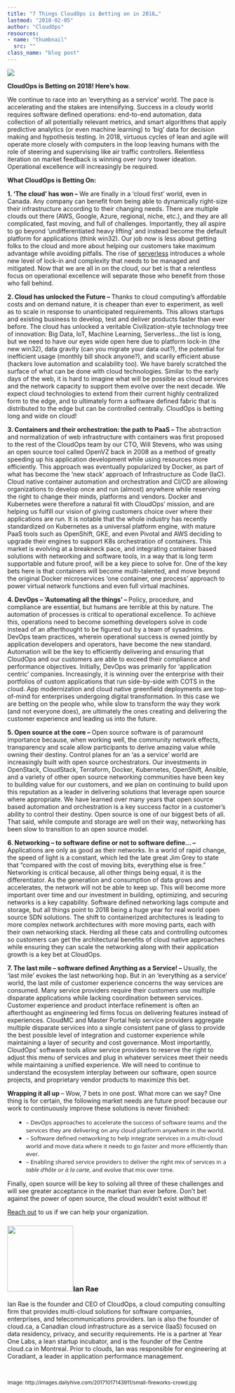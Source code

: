 ```yaml
---
title: "7 Things CloudOps is Betting on in 2018…"
lastmod: "2018-02-05"
author: "CloudOps"
resources:
- name: "thumbnail"
  src: ""
class_name: "blog post"
---
```


<img src="/images/blog/post/Fireworks.png" class="main-blog-image">
<div class="post-content"><p><strong>CloudOps is Betting on 2018! Here’s how.</strong></p><p>We continue to race into an ‘everything as a service’ world. The pace is accelerating and the stakes are intensifying. Success in a cloudy world requires software defined operations: end-to-end automation, data collection of all potentially relevant metrics, and smart algorithms that apply predictive analytics (or even machine learning) to ‘big’ data for decision making and hypothesis testing. In 2018, virtuous cycles of lean and agile will operate more closely with computers in the loop leaving humans with the role of steering and supervising like air traffic controllers. Relentless iteration on market feedback is winning over ivory tower ideation. Operational excellence will increasingly be required.</p><p><strong>What CloudOps is Betting On:</strong></p><p><strong>1. ‘The cloud’ has won – </strong> We are finally in a ‘cloud first’ world, even in Canada. Any company can benefit from being able to dynamically right-size their infrastructure according to their changing needs. There are multiple clouds out there (AWS, Google, Azure, regional, niche, etc.), and they are all complicated, fast moving, and full of challenges. Importantly, they all aspire to go beyond ‘undifferentiated heavy lifting’ and instead become the default platform for applications (think win32). Our job now is less about getting folks to the cloud and more about helping our customers take maximum advantage while avoiding pitfalls. The rise of <a href="https://www.cloudops.com/2018/02/serverless-computing-hot-or-not-2/?utm_content=66892097&amp;utm_medium=social&amp;utm_source=linkedin" target="_blank">serverless</a> introduces a whole new level of lock-in and complexity that needs to be managed and mitigated. Now that we are all in on the cloud, our bet is that a relentless focus on operational excellence will separate those who benefit from those who fall behind.</p><p><strong>2. Cloud has unlocked the Future – </strong> Thanks to cloud computing’s affordable costs and on demand nature, it is cheaper than ever to experiment, as well as to scale in response to unanticipated requirements. This allows startups and existing business to develop, test and deliver products faster than ever before. The cloud has unlocked a veritable Civilization-style technology tree of innovation: Big Data, IoT, Machine Learning, Serverless…the list is long, but we need to have our eyes wide open here due to platform lock-in (the new win32), data gravity (can you migrate your data out?), the potential for inefficient usage (monthly bill shock anyone?), and scarily efficient abuse (hackers love automation and scalability too). We have barely scratched the surface of what can be done with cloud technologies. Similar to the early days of the web, it is hard to imagine what will be possible as cloud services and the network capacity to support them evolve over the next decade. We expect cloud technologies to extend from their current highly centralized form to the edge, and to ultimately form a software defined fabric that is distributed to the edge but can be controlled centrally. CloudOps is betting long and wide on cloud!</p><p><strong>3. Containers and their orchestration: the path to PaaS – </strong> The abstraction and normalization of web infrastructure with containers was first proposed to the rest of the CloudOps team by our CTO, Will Stevens, who was using an open source tool called OpenVZ back in 2008 as a method of greatly speeding up his application development while using resources more efficiently. This approach was eventually popularized by Docker, as part of what has become the ‘new stack’ approach of Infrastructure as Code (IaC). Cloud native container automation and orchestration and CI/CD are allowing organizations to develop once and run (almost) anywhere while reserving the right to change their minds, platforms and vendors. Docker and Kubernetes were therefore a natural fit with CloudOps’ mission, and are helping us fulfill our vision of giving customers choice over where their applications are run. It is notable that the whole industry has recently standardized on Kubernetes as a universal platform engine, with mature PaaS tools such as OpenShift, GKE, and even Pivotal and AWS deciding to upgrade their engines to support K8s orchestration of containers. This market is evolving at a breakneck pace, and integrating container based solutions with networking and software tools, in a way that is long term supportable and future proof, will be a key piece to solve for. One of the key bets here is that containers will become multi-talented, and move beyond the original Docker microservices ‘one container, one process’ approach to power virtual network functions and even full virtual machines.</p><p><strong>4. DevOps – ‘Automating all the things’ – </strong> Policy, procedure, and compliance are essential, but humans are terrible at this by nature. The automation of processes is critical to operational excellence. To achieve this, operations need to become something developers solve in code instead of an afterthought to be figured out by a team of sysadmins. DevOps team practices, wherein operational success is owned jointly by application developers and operators, have become the new standard. Automation will be the key to efficiently delivering and ensuring that CloudOps and our customers are able to exceed their compliance and performance objectives. Initially, DevOps was primarily for ‘application centric’ companies. Increasingly, it is winning over the enterprise with their portfolios of custom applications that run side-by-side with COTS in the cloud. App modernization and cloud native greenfield deployments are top-of-mind for enterprises undergoing digital transformation. In this case we are betting on the people who, while slow to transform the way they work (and not everyone does), are ultimately the ones creating and delivering the customer experience and leading us into the future.</p><p><strong>5. Open source at the core – </strong> Open source software is of paramount importance because, when working well, the community network effects, transparency and scale allow participants to derive amazing value while owning their destiny. Control planes for an ‘as a service’ world are increasingly built with open source orchestrators. Our investments in OpenStack, CloudStack, Terraform, Docker, Kubernetes, OpenShift, Ansible, and a variety of other open source networking communities have been key to building value for our customers, and we plan on continuing to build upon this reputation as a leader in delivering solutions that leverage open source where appropriate. We have learned over many years that open source based automation and orchestration is a key success factor in a customer’s ability to control their destiny. Open source is one of our biggest bets of all. That said, while compute and storage are well on their way, networking has been slow to transition to an open source model.</p><p><strong>6. Networking – to software define or not to software define… – </strong> Applications are only as good as their networks. In a world of rapid change, the speed of light is a constant, which led the late great Jim Grey to state that “compared with the cost of moving bits, everything else is free.” Networking is critical because, all other things being equal, it is the differentiator. As the generation and consumption of data grows and accelerates, the network will not be able to keep up. This will become more important over time and our investment in building, optimizing, and securing networks is a key capability. Software defined networking lags compute and storage, but all things point to 2018 being a huge year for real world open source SDN solutions. The shift to containerized architectures is leading to more complex network architectures with more moving parts, each with their own networking stack. Herding all these cats and controlling outcomes so customers can get the architectural benefits of cloud native approaches while ensuring they can scale the networking along with their application growth is a key bet at CloudOps.</p><p><strong>7. The last mile – software defined Anything as a Service! – </strong> Usually, the ‘last mile’ evokes the last networking hop. But in an ‘everything as a service’ world, the last mile of customer experience concerns the way services are consumed. Many service providers require their customers use multiple disparate applications while lacking coordination between services. Customer experience and product interface refinement is often an afterthought as engineering led firms focus on delivering features instead of experiences. CloudMC and Master Portal help service providers aggregate multiple disparate services into a single consistent pane of glass to provide the best possible level of integration and customer experience while maintaining a layer of security and cost governance. Most importantly, CloudOps’ software tools allow service providers to reserve the right to adjust this menu of services and plug in whatever services meet their needs while maintaining a unified experience. We will need to continue to understand the ecosystem interplay between our software, open source projects, and proprietary vendor products to maximize this bet.</p><p><strong>Wrapping it all up </strong> – Wow, 7 bets in one post. What more can we say? One thing is for certain, the following market needs are future proof because our work to continuously improve these solutions is never finished:</p><ul style="margin: 15px 0 0 20px; font-family: Open Sans; font-size: 95%;"><li>– DevOps approaches to accelerate the success of software teams and the services they are delivering on any cloud platform anywhere in the world.</li><li>– Software defined networking to help integrate services in a multi-cloud world and move data where it needs to go faster and more efficiently than ever.</li><li>– Enabling shared service providers to deliver the right mix of services in a <i>table d’hôte</i> or <i>à la carte</i>, and evolve that mix over time.</li></ul><p>Finally, open source will be key to solving all three of these challenges and will see greater acceptance in the market than ever before. Don’t bet against the power of open source, the cloud wouldn’t exist without it!</p><p><a href="https://www.cloudops.com/about-us/contact-us/" target="_blank">Reach out</a> to us if we can help your organization.</p><h3><img class="size-full wp-image-749 alignleft" title="Ian Rae" style="width: 150px;" src="/images/blog/post/irae_150x150.jpeg" alt="" width="150" height="150">Ian Rae</h3><p>Ian Rae is the founder and CEO of CloudOps, a cloud computing consulting firm that provides multi-cloud solutions for software companies, enterprises, and telecommunications providers. Ian is also the founder of cloud.ca, a Canadian cloud infrastructure as a service (IaaS) focused on data residency, privacy, and security requirements. He is a partner at Year One Labs, a lean startup incubator, and is the founder of the Centre cloud.ca in Montreal. Prior to clouds, Ian was responsible for engineering at Coradiant, a leader in application performance management.</p><p>&nbsp;</p><p><small>Image: http://images.dailyhive.com/20171017143911/small-fireworks-crowd.jpg</small></p>  </div>